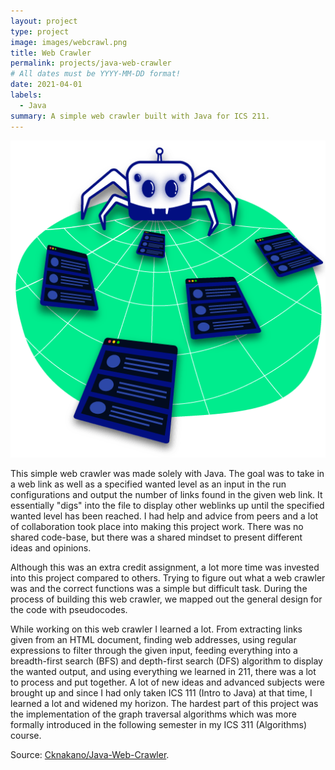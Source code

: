 ```yaml
---
layout: project
type: project
image: images/webcrawl.png
title: Web Crawler
permalink: projects/java-web-crawler
# All dates must be YYYY-MM-DD format!
date: 2021-04-01
labels:
  - Java
summary: A simple web crawler built with Java for ICS 211.
---
```


<img class="ui medium right floated rounded image" src="../images/webcrawler.png">

This simple web crawler was made solely with Java. The goal was to take in a web link as well as a specified wanted level as an input in the run configurations and output the number of links found in the given web link. It essentially "digs" into the file to display other weblinks up until the specified wanted level has been reached. I had help and advice from peers and a lot of collaboration took place into making this project work. There was no shared code-base, but there was a shared mindset to present different ideas and opinions.

Although this was an extra credit assignment, a lot more time was invested into this project compared to others. Trying to figure out what a web crawler was and the correct functions was a simple but difficult task. During the process of building this web crawler, we mapped out the general design for the code with pseudocodes.

While working on this web crawler I learned a lot. From extracting links given from an HTML document, finding web addresses, using regular expressions to filter through the given input, feeding everything into a breadth-first search (BFS) and depth-first search (DFS) algorithm to display the wanted output, and using everything we learned in 211, there was a lot to process and put together. A lot of new ideas and advanced subjects were brought up and since I had only taken ICS 111 (Intro to Java) at that time, I learned a lot and widened my horizon. The hardest part of this project was the implementation of the graph traversal algorithms which was more formally introduced in the following semester in my ICS 311 (Algorithms) course.
 
Source: <a href = "https://github.com/Cknakano/JavaWebCrawler"><i class="large github icon"></i>Cknakano/Java-Web-Crawler</a>.
